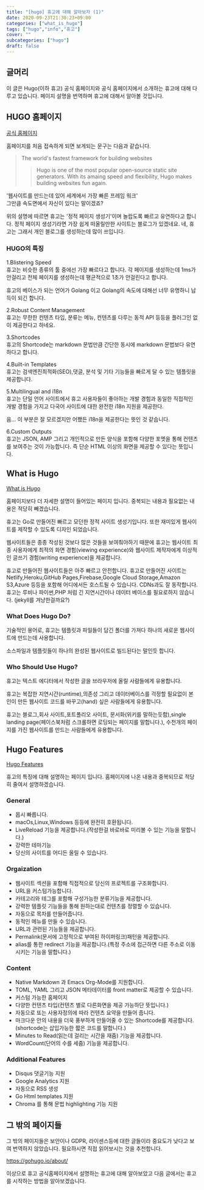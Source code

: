 ```yaml
---
title: "[hugo] 휴고에 대해 알아보자 (1)"
date: 2020-09-23T21:30:23+09:00
categories: ["what_is_hugo"]
tags: ["hugo","info","휴고"]
cover: ""
subcategories: ["hugo"]
draft: false 
---
```


## 글머리

이 글은 Hugo(이하 휴고) 공식 홈페이지와 공식 홈페이지에서 소개하는 휴고에 대해 다루고 있습니다. 페이지 설명을 번역하며 휴고에 대해서 알아볼 것입니다.

## HUGO 홈페이지

[공식 홈페이지](http://gohugo.io)

홈페이지를 처음 접속하게 되면 보게되는 문구는 다음과 같습니다.  

> The world's fastest framework for building websites
>> Hugo is one of the most popular open-source static site generators. With its amaing speed and flexibility, Hugo makes building websites fun again.

'웹사이트를 만드는데 있어 세계에서 가장 빠른 프레임 워크'  
그만큼 속도면에서 자신이 있다는 말이겠죠?

위의 설명에 따르면 휴고는 '정적 페이지 생성기'이며 놀랍도록 빠르고 유연하다고 합니다. 정적 페이지 생성기라면 가장 쉽게 떠올릴만한 사이트는 블로그가 있겠네요. 네, 휴고는 그래서 개인 블로그를 생성하는데 많이 쓰입니다. 

### HUGO의 특징

1.Blistering Speed  
휴고는 비슷한 종류의 툴 중에선 가장 빠르다고 합니다. 각 페이지를 생성하는데 1ms가 안걸리고 전체 페이지를 생성하는데 평균적으로 1초가 안걸린다고 합니다.

휴고의 베이스가 되는 언어가 Golang 이고 Golang의 속도에 대해선 너무 유명하니 납득이 되긴 합니다.

2.Robust Content Management  
휴고는 무한한 컨텐츠 타입, 분류는 메뉴, 컨텐츠를 다루는 동적 API 등등을 플러그인 없이 제공한다고 하네요.

3.Shortcodes   
휴고의 Shortcode는 markdown 문법만큼 간단한 동시에 markdown 문법보다 유연하다고 합니다. 

4.Built-in Templates  
휴고는 검색엔진최적화(SEO),댓글, 분석 및 기타 기능들을 빠르게 달 수 있는 템플릿을 제공합니다.

5.Multilingual and i18n  
휴고는 단일 언어 사이트에서 휴고 사용자들이 좋아하는 개발 경험과 동일한 직접적인 개발 경험을 가지고 다국어 사이트에 대한 완전한 i18n 지원을 제공한다. 

음... 이 부분은 잘 모르겠지만 어쨌든 i18n을 제공한다는 뜻인 것 같습니다.

6.Custom Outputs  
휴고는 JSON, AMP 그리고 개인적으로 만든 양식을 포함해 다양한 포멧을 통해 컨텐츠를 보여주는 것이 가능합니다. 즉 단순 HTML 이상의 화면을 제공할 수 있다는 뜻입니다.

## What is Hugo

[What is Hugo](https://gohugo.io/about/what-is-hugo)

홈페이지보다 더 자세한 설명이 들어있는 페이지 입니다. 
중복되는 내용과 필요없는 내용은 적당히 빼겠습니다.

휴고는 Go로 만들어진 빠르고 모던한 정적 사이트 생성기입니다. 또한 재미있게 웹사이트를 제작할 수 있도록 디자인 되었습니다.

웹사이트들은 종종 작성된 것보다 많은 것들을 보여줘야하기 때문에 휴고는 웹사이트 최종 사용자에게 최적의 화면 경험(viewing experience)와 웹사이트 제작자에게 이상적인 글쓰기 경험(writing experience)을 제공합니다. 

휴고로 만들어진 웹사이트들은 아주 빠르고 안전합니다. 휴고로 만들어진 사이트는 Netlify,Heroku,GitHub Pages,Firebase,Google Cloud Storage,Amazon S3,Azure 등등을 포함해 어디에서든 호스트될 수 있습니다. CDNs과도 잘 동작합니다. 휴고는 루비나 파이썬,PHP 처럼 긴 지연시간이나 데이터 베이스를 필요로하지 않습니다. (jekyll를 겨냥한걸까요?)

### What Does Hugo Do?

기술적인 용어로, 휴고는 템플릿과 파일들이 담긴 폴더를 가져다 하나의 새로운 웹사이트에 만드는데 사용합니다.

소스파일과 템플릿들이 하나의 완성된 웹사이트로 빌드된다는 말인듯 합니다.

### Who Should Use Hugo?
 
휴고는 텍스트 에디터에서 작성한 글을 브라우저에 올릴 사람들에게 유용합니다.

휴고는 복잡한 지연시간(runtime),의존성 그리고 데이터베이스를 걱정할 필요없이 본인이 만든 웹사이트 코드를 바꾸고(hand) 싶은 사람들에게 유용합니다.

휴고는 블로그,회사 사이트,포트폴리오 사이트, 문서화(위키를 말하는듯함),single landing page(페이스북처럼 스크롤하면 로딩되는 페이지를 말합니다.), 수천개의 페이지를 가진 웹사이트를 만드는 사람들에게 유용합니다.

## Hugo Features

[Hugo Features](https://gohugo.io/about/features)

휴고의 특징에 대해 설명하는 페이지 입니다. 홈페이지에 나온 내용과 중복되므로 적당히 줄여서 설명하겠습니다.

### General

* 몹시 빠릅니다.
* macOs,Linux,Windows 등등에 완전히 호환됩니다.
* LiveReload 기능을 제공합니다.(작성한걸 바로바로 미리볼 수 있는 기능을 말합니다.)
* 강력한 테마기능
* 당신의 사이트를 어디든 올릴 수 있습니다. 

### Orgaization

* 웹사이트 섹션을 포함해 직접적으로 당신의 프로젝트를 구조화합니다.
* URL을 커스텀가능합니다.
* 카테고리와 테그를 포함해 구성가능한 분류기능을 제공합니다.
* 강력한 템플릿 기능들을 통해 원하는대로 컨텐츠를 정렬할 수 있습니다.   
* 자동으로 목차를 만들어줍니다.
* 동적인 메뉴를 만들 수 있습니다.
* URL과 관련된 기능들을 제공합니다.
* Permalink(문서에 고정적으로 부여된 하이퍼링크)패턴을 제공합니다.
* alias를 통한 redirect 기능을 제공합니다.(특정 주소에 접근하면 다른 주소로 이동시키는 기능을 말합니다.)

### Content
* Native Markdown 과 Emacs Org-Mode를 지원합니다.
* TOML, YAML 그리고 JSON 메타데이터를 front matter로 제공할 수 있습니다. 
* 커스텀 가능한 홈페이지
* 다양한 컨텐츠 타입(컨텐츠 별로 다른화면을 제공 가능하단 뜻입니다.)
* 자동으로 또는 사용자정의에 따라 컨텐츠 요약을 만들어 줍니다.
* 마크다운 안의 내용을 더욱 풍부하게 만들어줄 수 있는 Shortcode를 제공합니다.(shortcode는 삽입가능한 짧은 코드를 말합니다.)
* Minutes to Read(읽는데 걸리는 시간을 재줌) 기능을 제공합니다.
* WordCount(단어의 수를 세줌) 기능을 제공합니다.

### Additional Features
* Disqus 댓글기능 지원
* Google Analytics 지원
* 자동으로 RSS 생성
* Go Html templates 지원
* Chroma 를 통해 문법 highlighting 기능 지원

## 그 밖의 페이지들
그 밖의 페이지들은 보안이나 GDPR, 라이센스등에 대한 글들이라 중요도가 낮다고 보여 번역하지 않았습니다. 필요하시면 직접 읽어보시는 것을 추천합니다.

https://gohugo.io/about/

이상으로 휴고 공식홈페이지에서 설명하는 휴고에 대해 알아보았고 다음 글에서는 휴고를 시작하는 방법을 알아보겠습니다.